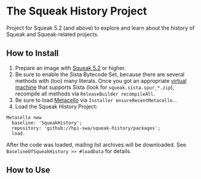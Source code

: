 # The Squeak History Project
Project for Squeak 5.2 (and above) to explore and learn about the history of Squeak and Squeak-related projects.

## How to Install

1. Prepare an image with [Squeak 5.2](http://files.squeak.org/5.2/) or higher.
2. Be sure to enable the Sista Bytecode Set, because there are several methods with (too) many literals. Once you got an appropriate [virtual machine](https://bintray.com/opensmalltalk/vm/cog/_latestVersion#files) that supports Sista (look for `squeak.sista.spur_*.zip`), recompile all methods via `ReleaseBuilder recompileAll`.
3. Be sure to load [Metacello](https://github.com/Metacello/metacello) via `Installer ensureRecentMetacello.`.
4. Load the Squeak History Project:

```Smalltalk
Metacello new
  baseline: 'SqueakHistory';
  repository: 'github://hpi-swa/squeak-history/packages';
  load.
```

After the code was loaded, mailing list archives will be downloaded. See `BaselineOfSqueakHistory >> #loadData` for details.

## How to Use
